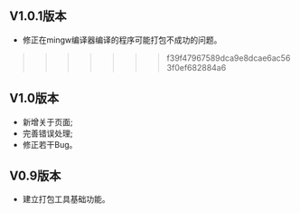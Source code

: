 ## V1.0.1版本
* 修正在mingw编译器编译的程序可能打包不成功的问题。

>>>>>>> f39f47967589dca9e8dcae6ac563f0ef682884a6
## V1.0版本
* 新增关于页面;
* 完善错误处理;
* 修正若干Bug。

## V0.9版本
* 建立打包工具基础功能。
